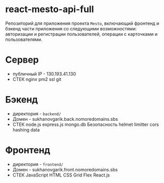 # react-mesto-api-full

Репозиторий для приложения проекта `Mesto`, включающий фронтенд и бэкенд части приложения со следующими возможностями: авторизации и регистрации пользователей, операции с карточками и пользователями.

# Сервер
* публичный IP - 130.193.41.130
* СТЕК
  nginx
  pm2
  ssl
  git

# Бэкенд
* директория - `backend/`
* Домен - sukhanovgarik.back.nomoredomains.sbs
* СТЕК
  node.js
  express.js
  mongo.db
  Безопасность
    helmet
    limitter
    cors
    hashing data
    

# Фронтенд
* директория - `frontend/`
* Домен - sukhanovgarik.front.nomoredomains.sbs
* СТЕК
  JavaScript
  HTML
  CSS
    Grid
    Flex
  React.js

